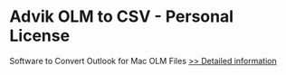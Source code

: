 # Advik OLM to CSV - Personal License
Software to Convert Outlook for Mac OLM Files
[>> Detailed information](https://secure.shareit.com/shareit/product.html?productid=300805019&affiliateid=200057808)